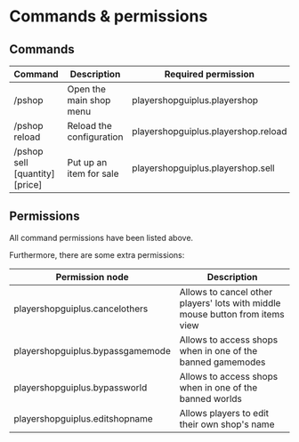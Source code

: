 # Commands & permissions
## Commands
| Command                        | Description               | Required permission                 |
|--------------------------------|---------------------------|-------------------------------------|
| /pshop                         | Open the main shop menu   | playershopguiplus.playershop        |
| /pshop reload                  | Reload the configuration  | playershopguiplus.playershop.reload |
| /pshop sell [quantity] [price] | Put up an item for sale   | playershopguiplus.playershop.sell   |

## Permissions

All command permissions have been listed above. 

Furthermore, there are some extra permissions:

| Permission node                  | Description                                                                   |
|----------------------------------|-------------------------------------------------------------------------------|
| playershopguiplus.cancelothers   | Allows to cancel other players' lots with middle mouse button from items view |
| playershopguiplus.bypassgamemode | Allows to access shops when in one of the banned gamemodes                    |
| playershopguiplus.bypassworld    | Allows to access shops when in one of the banned worlds                       |
| playershopguiplus.editshopname   | Allows players to edit their own shop's name                                  |
